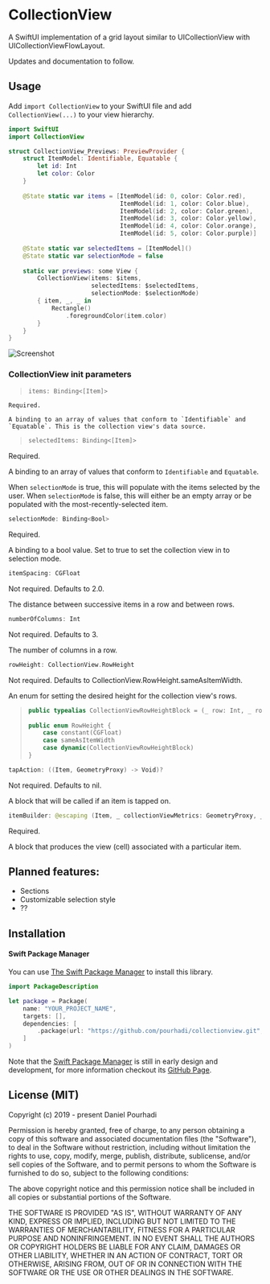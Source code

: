 # CollectionView

A SwiftUI implementation of a grid layout similar to UICollectionView with UICollectionViewFlowLayout.

Updates and documentation to follow.

## Usage

Add `import CollectionView` to your SwiftUI file and add `CollectionView(...)` to your view hierarchy. 

```swift
import SwiftUI
import CollectionView

struct CollectionView_Previews: PreviewProvider {
    struct ItemModel: Identifiable, Equatable {
        let id: Int
        let color: Color
    }
    
    @State static var items = [ItemModel(id: 0, color: Color.red),
                               ItemModel(id: 1, color: Color.blue),
                               ItemModel(id: 2, color: Color.green),
                               ItemModel(id: 3, color: Color.yellow),
                               ItemModel(id: 4, color: Color.orange),
                               ItemModel(id: 5, color: Color.purple)]
    
    @State static var selectedItems = [ItemModel]()
    @State static var selectionMode = false
    
    static var previews: some View {
        CollectionView(items: $items,
                       selectedItems: $selectedItems,
                       selectionMode: $selectionMode)
        { item, _, _ in
            Rectangle()
                .foregroundColor(item.color)
        }
    }
}

```
![Screenshot](https://github.com/pourhadi/collectionview/blob/master/screenshot.png?raw=true)

### CollectionView init parameters

>   ```swift
>   items: Binding<[Item]>
>   ```

    Required. 

    A binding to an array of values that conform to `Identifiable` and `Equatable`. This is the collection view's data source.

>   ```swift
>   selectedItems: Binding<[Item]>
>   ```

Required.

A binding to an array of values that conform to `Identifiable` and `Equatable`.

When `selectionMode` is true, this will populate with the items selected by the user. When `selectionMode` is false, this will either be an empty array or be populated with the most-recently-selected item.

```swift
selectionMode: Binding<Bool>
```

Required.

A binding to a bool value. Set to true to set the collection view in to selection mode.

```swift
itemSpacing: CGFloat
```

Not required. Defaults to 2.0.

The distance between successive items in a row and between rows.

```swift
numberOfColumns: Int
```

Not required. Defaults to 3.

The number of columns in a row.

```swift
rowHeight: CollectionView.RowHeight
```

Not required. Defaults to CollectionView.RowHeight.sameAsItemWidth.

An enum for setting the desired height for the collection view's rows.

>   ```swift
>   public typealias CollectionViewRowHeightBlock = (_ row: Int, _ rowMetrics: GeometryProxy, _ itemSpacing: CGFloat, _ numberOfColumns: Int) -> CGFloat
>       
>   public enum RowHeight {
>       case constant(CGFloat)
>       case sameAsItemWidth
>       case dynamic(CollectionViewRowHeightBlock)
>   }
>    ```

```swift
tapAction: ((Item, GeometryProxy) -> Void)?
```

Not required. Defaults to nil.

A block that will be called if an item is tapped on.

```swift
itemBuilder: @escaping (Item, _ collectionViewMetrics: GeometryProxy, _ itemMetrics: GeometryProxy) -> ItemContent)
```

Required.

A block that produces the view (cell) associated with a particular item.

## Planned features:
* Sections
* Customizable selection style
* ??

## Installation

#### Swift Package Manager
You can use [The Swift Package Manager](https://swift.org/package-manager) to install this library.

```swift
import PackageDescription

let package = Package(
    name: "YOUR_PROJECT_NAME",
    targets: [],
    dependencies: [
        .package(url: "https://github.com/pourhadi/collectionview.git", .branch("master"))    
    ]
)
```

Note that the [Swift Package Manager](https://swift.org/package-manager) is still in early design and development, for more information checkout its [GitHub Page](https://github.com/apple/swift-package-manager).

## License (MIT)

Copyright (c) 2019 - present Daniel Pourhadi

Permission is hereby granted, free of charge, to any person obtaining a copy
of this software and associated documentation files (the "Software"), to deal
in the Software without restriction, including without limitation the rights
to use, copy, modify, merge, publish, distribute, sublicense, and/or sell
copies of the Software, and to permit persons to whom the Software is
furnished to do so, subject to the following conditions:

The above copyright notice and this permission notice shall be included in
all copies or substantial portions of the Software.

THE SOFTWARE IS PROVIDED "AS IS", WITHOUT WARRANTY OF ANY KIND, EXPRESS OR
IMPLIED, INCLUDING BUT NOT LIMITED TO THE WARRANTIES OF MERCHANTABILITY,
FITNESS FOR A PARTICULAR PURPOSE AND NONINFRINGEMENT. IN NO EVENT SHALL THE
AUTHORS OR COPYRIGHT HOLDERS BE LIABLE FOR ANY CLAIM, DAMAGES OR OTHER
LIABILITY, WHETHER IN AN ACTION OF CONTRACT, TORT OR OTHERWISE, ARISING FROM,
OUT OF OR IN CONNECTION WITH THE SOFTWARE OR THE USE OR OTHER DEALINGS IN
THE SOFTWARE.
